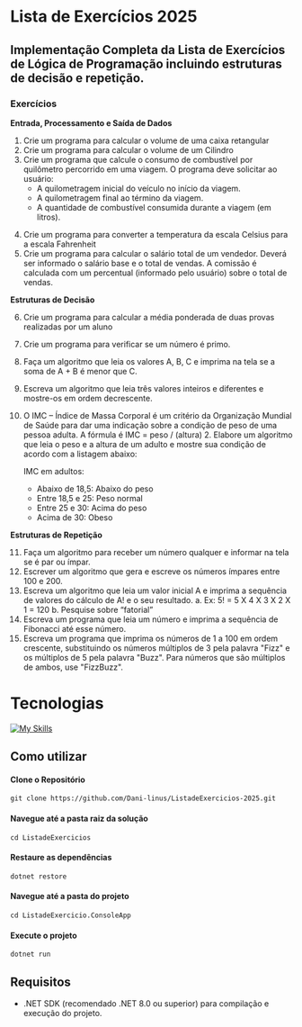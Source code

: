 ﻿# Lista de Exercícios 2025

## Implementação Completa da Lista de Exercícios de Lógica de Programação incluindo estruturas de decisão e repetição.

### Exercícios

**Entrada, Processamento e Saída de Dados**

1. Crie um programa para calcular o volume de uma caixa retangular
2. Crie um programa para calcular o volume de um Cilindro
3. Crie um programa que calcule o consumo de combustível por quilômetro percorrido em uma viagem. O
programa deve solicitar ao usuário:
	- A quilometragem inicial do veículo no início da viagem.
	- A quilometragem final ao término da viagem.
	- A quantidade de combustível consumida durante a viagem (em litros).<p>
4. Crie um programa para converter a temperatura da escala Celsius para a escala Fahrenheit
5. Crie um programa para calcular o salário total de um vendedor. Deverá ser informado o salário base e o total de
vendas. A comissão é calculada com um percentual (informado pelo usuário) sobre o total de vendas.

**Estruturas de Decisão**

6. Crie um programa para calcular a média ponderada de duas provas realizadas por um aluno
7. Crie um programa para verificar se um número é primo.
8. Faça um algoritmo que leia os valores A, B, C e imprima na tela se a soma de A + B é menor que C.
9. Escreva um algoritmo que leia três valores inteiros e diferentes e mostre-os em ordem decrescente.
10. O IMC – Índice de Massa Corporal é um critério da Organização Mundial de Saúde para dar uma indicação sobre
a condição de peso de uma pessoa adulta. A fórmula é IMC = peso / (altura) 2. Elabore um algoritmo que leia o
peso e a altura de um adulto e mostre sua condição de acordo com a listagem abaixo:

	IMC em adultos:

	- Abaixo de 18,5: Abaixo do peso
	- Entre 18,5 e 25: Peso normal
	- Entre 25 e 30: Acima do peso
	- Acima de 30: Obeso<p>
	
**Estruturas de Repetição**

11. Faça um algoritmo para receber um número qualquer e informar na tela se é par ou ímpar.
12. Escrever um algoritmo que gera e escreve os números ímpares entre 100 e 200.
13. Escreva um algoritmo que leia um valor inicial A e imprima a sequência de valores do cálculo de A! e o seu
resultado.
	a. Ex: 5! = 5 X 4 X 3 X 2 X 1 = 120
	b. Pesquise sobre “fatorial”
14. Escreva um programa que leia um número e imprima a sequência de Fibonacci até esse número.
15. Escreva um programa que imprima os números de 1 a 100 em ordem crescente, substituindo os números
múltiplos de 3 pela palavra "Fizz" e os múltiplos de 5 pela palavra "Buzz". Para números que são múltiplos de
ambos, use "FizzBuzz".

# Tecnologias

[![My Skills](https://skillicons.dev/icons?i=cs,dotnet,visualstudio,git,github)](https://skillicons.dev)

## Como utilizar

#### Clone o Repositório
```
git clone https://github.com/Dani-linus/ListadeExercicios-2025.git
```

#### Navegue até a pasta raiz da solução
```
cd ListadeExercicios
```

#### Restaure as dependências
```
dotnet restore
```

#### Navegue até a pasta do projeto
```
cd ListadeExercicio.ConsoleApp
```

#### Execute o projeto
```
dotnet run
```

## Requisitos

- .NET SDK (recomendado .NET 8.0 ou superior) para compilação e execução do projeto.